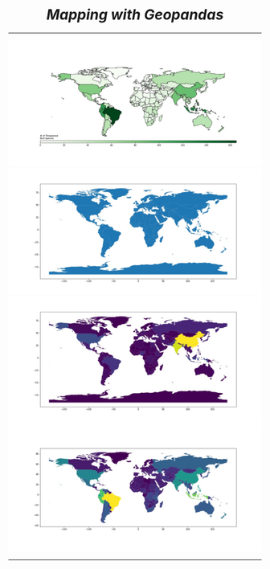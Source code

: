 <i><h1 align='center'>Mapping with Geopandas</h1></i>
<hr>



![](Plot/World9.jpg)
<br>
![](Plot/World1.jpg)
<br>
![](Plot/World2.jpg)
<br>
![](Plot/World4.jpg)
<hr>
